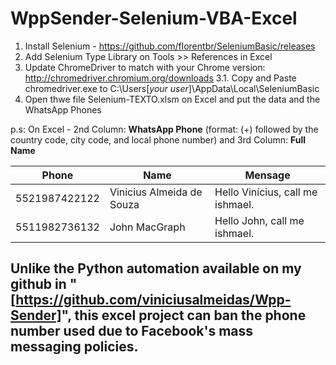# WppSender-Selenium-VBA-Excel

1. Install Selenium - https://github.com/florentbr/SeleniumBasic/releases</n>
2. Add Selenium Type Library on Tools >> References in Excel</n>
3. Update ChromeDriver to match with your Chrome version: http://chromedriver.chromium.org/downloads</n>
	  3.1. Copy and Paste chromedriver.exe to C:\Users\[*your user*]\AppData\Local\SeleniumBasic </n>
4. Open thwe file Selenium-TEXTO.xlsm on Excel and put the data and the WhatsApp Phones</n>

p.s: On Excel - 2nd Column: <b>WhatsApp Phone</b> (format:  (+) followed by the country code, city code, and local phone number) </n>  and 3rd Column: <b>Full Name</b> 

Phone | Name | Mensage
-------|--------|--------  
5521987422122 | Vinicius Almeida de Souza | Hello Vinícius, call me ishmael.
5511982736132 | John MacGraph | Hello John, call me ishmael.

## Unlike the Python automation available on my github in "[https://github.com/viniciusalmeidas/Wpp-Sender]", this excel project can ban the phone number used due to Facebook's mass messaging policies.

